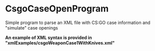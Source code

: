 # CsgoCaseOpenProgram
Simple program to parse an XML file with CS:GO case information and "simulate" case openings

**An example of XML syntax is provided in "xmlExamples/csgoWeaponCase1WithKnives.xml"**
